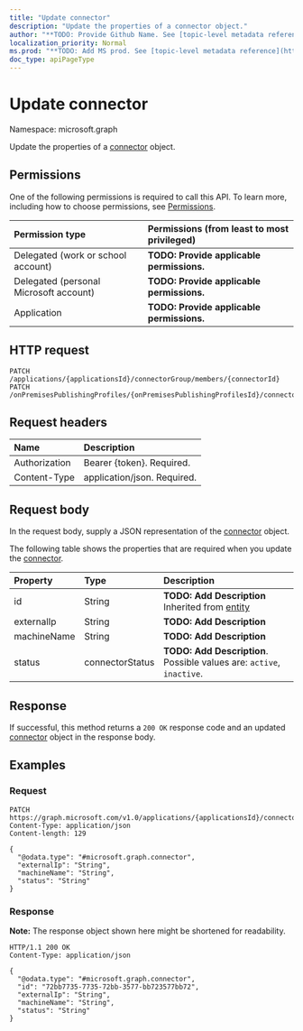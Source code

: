 ```yaml
---
title: "Update connector"
description: "Update the properties of a connector object."
author: "**TODO: Provide Github Name. See [topic-level metadata reference](https://msgo.azurewebsites.net/add/document/guidelines/metadata.html#topic-level-metadata)**"
localization_priority: Normal
ms.prod: "**TODO: Add MS prod. See [topic-level metadata reference](https://msgo.azurewebsites.net/add/document/guidelines/metadata.html#topic-level-metadata)**"
doc_type: apiPageType
---
```


# Update connector
Namespace: microsoft.graph



Update the properties of a [connector](../resources/connector.md) object.

## Permissions
One of the following permissions is required to call this API. To learn more, including how to choose permissions, see [Permissions](/graph/permissions-reference).

|Permission type|Permissions (from least to most privileged)|
|:---|:---|
|Delegated (work or school account)|**TODO: Provide applicable permissions.**|
|Delegated (personal Microsoft account)|**TODO: Provide applicable permissions.**|
|Application|**TODO: Provide applicable permissions.**|

## HTTP request

<!-- {
  "blockType": "ignored"
}
-->
``` http
PATCH /applications/{applicationsId}/connectorGroup/members/{connectorId}
PATCH /onPremisesPublishingProfiles/{onPremisesPublishingProfilesId}/connectors/{connectorId}
```

## Request headers
|Name|Description|
|:---|:---|
|Authorization|Bearer {token}. Required.|
|Content-Type|application/json. Required.|

## Request body
In the request body, supply a JSON representation of the [connector](../resources/connector.md) object.

The following table shows the properties that are required when you update the [connector](../resources/connector.md).

|Property|Type|Description|
|:---|:---|:---|
|id|String|**TODO: Add Description** Inherited from [entity](../resources/entity.md)|
|externalIp|String|**TODO: Add Description**|
|machineName|String|**TODO: Add Description**|
|status|connectorStatus|**TODO: Add Description**. Possible values are: `active`, `inactive`.|



## Response

If successful, this method returns a `200 OK` response code and an updated [connector](../resources/connector.md) object in the response body.

## Examples

### Request
<!-- {
  "blockType": "request",
  "name": "update_connector"
}
-->
``` http
PATCH https://graph.microsoft.com/v1.0/applications/{applicationsId}/connectorGroup/members/{connectorId}
Content-Type: application/json
Content-length: 129

{
  "@odata.type": "#microsoft.graph.connector",
  "externalIp": "String",
  "machineName": "String",
  "status": "String"
}
```


### Response
**Note:** The response object shown here might be shortened for readability.
<!-- {
  "blockType": "response",
  "truncated": true
}
-->
``` http
HTTP/1.1 200 OK
Content-Type: application/json

{
  "@odata.type": "#microsoft.graph.connector",
  "id": "72bb7735-7735-72bb-3577-bb723577bb72",
  "externalIp": "String",
  "machineName": "String",
  "status": "String"
}
```

